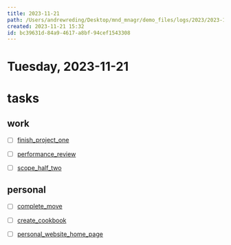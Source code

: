 ```yaml
---
title: 2023-11-21
path: /Users/andrewreding/Desktop/mnd_mnagr/demo_files/logs/2023/2023-11-21.md
created: 2023-11-21 15:32
id: bc39631d-84a9-4617-a8bf-94cef1543308
---
```


# Tuesday, 2023-11-21

# tasks

## work

-[ ] [finish_project_one](/demo_files/tasks/work/finish_project_one.md) 
-[ ] [performance_review](/demo_files/tasks/work/performance_review.md) 
-[ ] [scope_half_two](/demo_files/tasks/work/scope_half_two.md) 


## personal

-[ ] [complete_move](/demo_files/tasks/personal/complete_move.md) 
-[ ] [create_cookbook](/demo_files/tasks/personal/create_cookbook.md) 
-[ ] [personal_website_home_page](/demo_files/tasks/personal/personal_website_home_page.md) 


